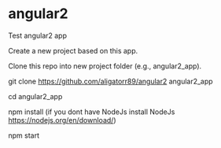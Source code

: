 # angular2
Test angular2 app

Create a new project based on this app.

Clone this repo into new project folder (e.g., angular2_app).

git clone https://github.com/aligatorr89/angular2 angular2_app

cd angular2_app

npm install (if you dont have NodeJs install NodeJs https://nodejs.org/en/download/)

npm start

